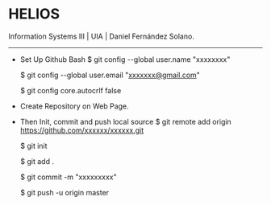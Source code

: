 # HELIOS
Information Systems III | UIA | Daniel Fernández Solano.

------------------------------------------------------------------------------------------------

- Set Up Github Bash
  $ git config --global user.name "xxxxxxxx"
  
  $ git config --global user.email "xxxxxxx@gmail.com"
  
  $ git config core.autocrlf false

- Create Repository on Web Page.

- Then Init, commit and push local source
  $ git remote add origin https://github.com/xxxxxx/xxxxxx.git
  
  $ git init
  
  $ git add .
  
  $ git commit -m "xxxxxxxxx"
  
  $ git push -u origin master
